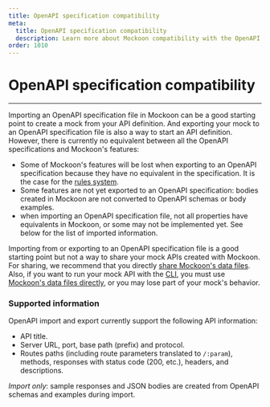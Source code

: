 ```yaml
---
title: OpenAPI specification compatibility
meta:
  title: OpenAPI specification compatibility
  description: Learn more about Mockoon compatibility with the OpenAPI specification and how to easily share your API definitions with your team
order: 1010
---
```


# OpenAPI specification compatibility

---

Importing an OpenAPI specification file in Mockoon can be a good starting point to create a mock from your API definition. And exporting your mock to an OpenAPI specification file is also a way to start an API definition. However, there is currently no equivalent between all the OpenAPI specifications and Mockoon's features:

- Some of Mockoon's features will be lost when exporting to an OpenAPI specification because they have no equivalent in the specification. It is the case for the [rules system](docs:route-responses/dynamic-rules).
- Some features are not yet exported to an OpenAPI specification: bodies created in Mockoon are not converted to OpenAPI schemas or body examples.
- when importing an OpenAPI specification file, not all properties have equivalents in Mockoon, or some may not be implemented yet. See below for the list of imported information.

Importing from or exporting to an OpenAPI specification file is a good starting point but not a way to share your mock APIs created with Mockoon. For sharing, we recommend that you directly [share Mockoon's data files](docs:mockoon-data-files/sharing-mock-api-files).  
Also, if you want to run your mock API with the [CLI](/cli/), you must use [Mockoon's data files directly](/tutorials/self-host-mock-api-server-cli/), or you may lose part of your mock's behavior.

### Supported information

OpenAPI import and export currently support the following API information:

- API title.
- Server URL, port, base path (prefix) and protocol.
- Routes paths (including route parameters translated to `/:param`), methods, responses with status code (200, etc.), headers, and descriptions.

_Import only_: sample responses and JSON bodies are created from OpenAPI schemas and examples during import.
